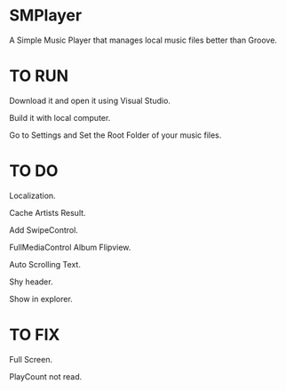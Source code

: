 # SMPlayer
A Simple Music Player that manages local music files better than Groove.

# TO RUN
Download it and open it using Visual Studio.

Build it with local computer.

Go to Settings and Set the Root Folder of your music files.

# TO DO

Localization.

Cache Artists Result.

Add SwipeControl.

FullMediaControl Album Flipview.

Auto Scrolling Text.

Shy header.

Show in explorer.

# TO FIX
Full Screen.

PlayCount not read.